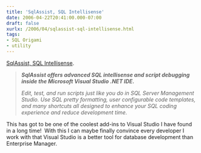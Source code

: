 ```yaml
---
title: 'SqlAssist, SQL Intellisense'
date: 2006-04-22T20:41:00.000-07:00
draft: false
xurlx: /2006/04/sqlassist-sql-intellisense.html
tags: 
- SQL Origami
- utility
---
```


[SqlAssist, SQL Intellisense](http://www.roundpolygons.com/Home/tabid/89/Default.aspx).

> **_SqlAssist offers advanced SQL intellisense and script debugging inside the Microsoft Visual Studio .NET IDE._**
> 
> _Edit, test, and run scripts just like you do in SQL Server Management Studio. Use SQL pretty formatting, user configurable code templates, and many shortcuts all designed to enhance your SQL coding experience and reduce development time._

This has got to be one of the coolest add-ins to Visual Studio I have found in a long time!  With this I can maybe finally convince every developer I work with that Visual Studio is a better tool for database development than Enterprise Manager.